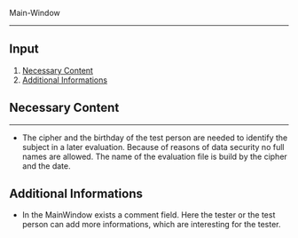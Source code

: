 Main-Window
***
## Input
1. [Necessary Content](#necessary-content)
2. [Additional Informations](#additional-informations)

## Necessary Content
***
* The cipher and the birthday of the test person are needed to identify the subject in a later evaluation. Because of reasons of data security no full names are allowed.
The name of the evaluation file is build by the cipher and the date.

## Additional Informations
* In the MainWindow exists a comment field. Here the tester or the test person can add more informations, which are interesting for the tester.